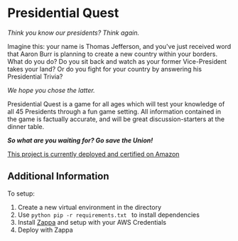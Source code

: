 # Presidential Quest

_Think you know our presidents? Think again._

Imagine this: your name is Thomas Jefferson, and you've just received word that Aaron Burr is
planning to create a new country within your borders. What do you do? Do you sit back and watch as
your former Vice-President takes your land? Or do you fight for your country by answering his Presidential
Trivia?

_We hope you chose the latter._

Presidential Quest is a game for all ages which will test your knowledge of all 45 Presidents through
a fun game setting. All information contained in the game is factually accurate, and will be great
discussion-starters at the dinner table.

**_So what are you waiting for? Go save the Union!_**

[This project is currently deployed and certified on Amazon](https://www.amazon.com/gp/product/B078WNLVJR?ie=UTF8&ref-suffix=ss_rw)  

## Additional Information  
To setup:
1. Create a new virtual environment in the directory
2. Use ```python pip -r requirements.txt ``` to install dependencies
3. Install [Zappa](https://github.com/Miserlou/Zappa) and setup with your AWS Credentials
4. Deploy with Zappa
